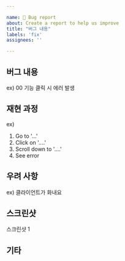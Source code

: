 ```yaml
---

name: 🐛 Bug report
about: Create a report to help us improve
title: "버그 내용"
labels: 'fix'
assignees: ''

---
```


## 버그 내용

ex) 00 기능 클릭 시 에러 발생

## 재현 과정

ex)
1. Go to '...'
2. Click on '....'
3. Scroll down to '....'
4. See error

## 우려 사항

ex) 클라이언트가 화내요

## 스크린샷

스크린샷 1

## 기타

